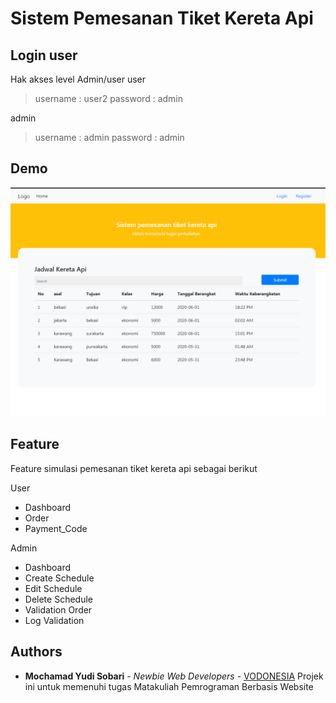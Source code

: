 # Sistem Pemesanan Tiket Kereta Api

## Login user
Hak akses level Admin/user
user
> username : user2
> password : admin

admin
> username : admin
> password : admin


## Demo
![](assets/image/home.png)

## Feature
Feature simulasi pemesanan tiket kereta api sebagai berikut

User
* Dashboard
* Order
* Payment_Code

Admin
* Dashboard
* Create Schedule
* Edit Schedule
* Delete Schedule
* Validation Order
* Log Validation


## Authors

* **Mochamad Yudi Sobari** - *Newbie Web Developers* - [VODONESIA](https://vodonesia.id)
Projek ini untuk memenuhi tugas Matakuliah Pemrograman Berbasis Website
